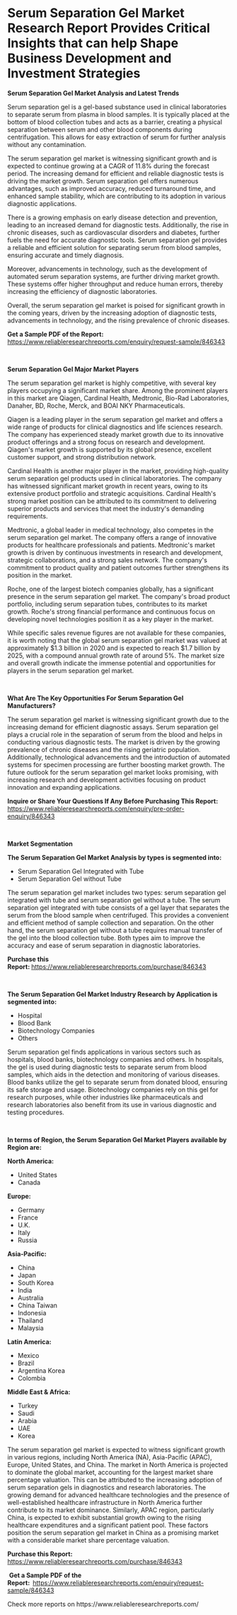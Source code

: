 <p><h1>Serum Separation Gel Market Research Report Provides Critical Insights that can help Shape Business Development and Investment Strategies</h1></p><p><strong>Serum Separation Gel Market Analysis and Latest Trends</strong></p>
<p><p>Serum separation gel is a gel-based substance used in clinical laboratories to separate serum from plasma in blood samples. It is typically placed at the bottom of blood collection tubes and acts as a barrier, creating a physical separation between serum and other blood components during centrifugation. This allows for easy extraction of serum for further analysis without any contamination.</p><p>The serum separation gel market is witnessing significant growth and is expected to continue growing at a CAGR of 11.8% during the forecast period. The increasing demand for efficient and reliable diagnostic tests is driving the market growth. Serum separation gel offers numerous advantages, such as improved accuracy, reduced turnaround time, and enhanced sample stability, which are contributing to its adoption in various diagnostic applications.</p><p>There is a growing emphasis on early disease detection and prevention, leading to an increased demand for diagnostic tests. Additionally, the rise in chronic diseases, such as cardiovascular disorders and diabetes, further fuels the need for accurate diagnostic tools. Serum separation gel provides a reliable and efficient solution for separating serum from blood samples, ensuring accurate and timely diagnosis.</p><p>Moreover, advancements in technology, such as the development of automated serum separation systems, are further driving market growth. These systems offer higher throughput and reduce human errors, thereby increasing the efficiency of diagnostic laboratories.</p><p>Overall, the serum separation gel market is poised for significant growth in the coming years, driven by the increasing adoption of diagnostic tests, advancements in technology, and the rising prevalence of chronic diseases.</p></p>
<p><strong>Get a Sample PDF of the Report:&nbsp;</strong> <a href="https://www.reliableresearchreports.com/enquiry/request-sample/846343">https://www.reliableresearchreports.com/enquiry/request-sample/846343</a></p>
<p>&nbsp;</p>
<p><strong>Serum Separation Gel Major Market Players</strong></p>
<p><p>The serum separation gel market is highly competitive, with several key players occupying a significant market share. Among the prominent players in this market are Qiagen, Cardinal Health, Medtronic, Bio-Rad Laboratories, Danaher, BD, Roche, Merck, and BOAI NKY Pharmaceuticals.</p><p>Qiagen is a leading player in the serum separation gel market and offers a wide range of products for clinical diagnostics and life sciences research. The company has experienced steady market growth due to its innovative product offerings and a strong focus on research and development. Qiagen's market growth is supported by its global presence, excellent customer support, and strong distribution network.</p><p>Cardinal Health is another major player in the market, providing high-quality serum separation gel products used in clinical laboratories. The company has witnessed significant market growth in recent years, owing to its extensive product portfolio and strategic acquisitions. Cardinal Health's strong market position can be attributed to its commitment to delivering superior products and services that meet the industry's demanding requirements.</p><p>Medtronic, a global leader in medical technology, also competes in the serum separation gel market. The company offers a range of innovative products for healthcare professionals and patients. Medtronic's market growth is driven by continuous investments in research and development, strategic collaborations, and a strong sales network. The company's commitment to product quality and patient outcomes further strengthens its position in the market.</p><p>Roche, one of the largest biotech companies globally, has a significant presence in the serum separation gel market. The company's broad product portfolio, including serum separation tubes, contributes to its market growth. Roche's strong financial performance and continuous focus on developing novel technologies position it as a key player in the market.</p><p>While specific sales revenue figures are not available for these companies, it is worth noting that the global serum separation gel market was valued at approximately $1.3 billion in 2020 and is expected to reach $1.7 billion by 2025, with a compound annual growth rate of around 5%. The market size and overall growth indicate the immense potential and opportunities for players in the serum separation gel market.</p></p>
<p>&nbsp;</p>
<p><strong>What Are The Key Opportunities For Serum Separation Gel Manufacturers?</strong></p>
<p><p>The serum separation gel market is witnessing significant growth due to the increasing demand for efficient diagnostic assays. Serum separation gel plays a crucial role in the separation of serum from the blood and helps in conducting various diagnostic tests. The market is driven by the growing prevalence of chronic diseases and the rising geriatric population. Additionally, technological advancements and the introduction of automated systems for specimen processing are further boosting market growth. The future outlook for the serum separation gel market looks promising, with increasing research and development activities focusing on product innovation and expanding applications.</p></p>
<p><strong>Inquire or Share Your Questions If Any Before Purchasing This Report:</strong> <a href="https://www.reliableresearchreports.com/enquiry/pre-order-enquiry/846343">https://www.reliableresearchreports.com/enquiry/pre-order-enquiry/846343</a></p>
<p>&nbsp;</p>
<p><strong>Market Segmentation</strong></p>
<p><strong>The Serum Separation Gel Market Analysis by types is segmented into:</strong></p>
<p><ul><li>Serum Separation Gel Integrated with Tube</li><li>Serum Separation Gel without Tube</li></ul></p>
<p><p>The serum separation gel market includes two types: serum separation gel integrated with tube and serum separation gel without a tube. The serum separation gel integrated with tube consists of a gel layer that separates the serum from the blood sample when centrifuged. This provides a convenient and efficient method of sample collection and separation. On the other hand, the serum separation gel without a tube requires manual transfer of the gel into the blood collection tube. Both types aim to improve the accuracy and ease of serum separation in diagnostic laboratories.</p></p>
<p><strong>Purchase this Report:&nbsp;</strong><a href="https://www.reliableresearchreports.com/purchase/846343">https://www.reliableresearchreports.com/purchase/846343</a></p>
<p>&nbsp;</p>
<p><strong>The Serum Separation Gel Market Industry Research by Application is segmented into:</strong></p>
<p><ul><li>Hospital</li><li>Blood Bank</li><li>Biotechnology Companies</li><li>Others</li></ul></p>
<p><p>Serum separation gel finds applications in various sectors such as hospitals, blood banks, biotechnology companies and others. In hospitals, the gel is used during diagnostic tests to separate serum from blood samples, which aids in the detection and monitoring of various diseases. Blood banks utilize the gel to separate serum from donated blood, ensuring its safe storage and usage. Biotechnology companies rely on this gel for research purposes, while other industries like pharmaceuticals and research laboratories also benefit from its use in various diagnostic and testing procedures.</p></p>
<p>&nbsp;</p>
<p><strong>In terms of Region, the Serum Separation Gel Market Players available by Region are:</strong></p>
<p>
    <p> <strong> North America: </strong>
        <ul>
            <li>United States</li>
            <li>Canada</li>
        </ul>
        </p> 
    <p> <strong> Europe: </strong>
        <ul>
            <li>Germany</li>
            <li>France</li>
            <li>U.K.</li>
            <li>Italy</li>
            <li>Russia</li>
        </ul>
        </p> 
    <p> <strong> Asia-Pacific: </strong>
        <ul>
            <li>China</li>
            <li>Japan</li>
            <li>South Korea</li>
            <li>India</li>
            <li>Australia</li>
            <li>China Taiwan</li>
            <li>Indonesia</li>
            <li>Thailand</li>
            <li>Malaysia</li>
        </ul>
        </p> 
    <p> <strong> Latin America: </strong>
        <ul>
            <li>Mexico</li>
            <li>Brazil</li>
            <li>Argentina Korea</li>
            <li>Colombia</li>
        </ul>
        </p> 
    <p> <strong> Middle East & Africa: </strong>
        <ul>
            <li>Turkey</li>
            <li>Saudi</li>
            <li>Arabia</li>
            <li>UAE</li>
            <li>Korea</li>
        </ul>
    </p>
    </p>
<p><p>The serum separation gel market is expected to witness significant growth in various regions, including North America (NA), Asia-Pacific (APAC), Europe, United States, and China. The market in North America is projected to dominate the global market, accounting for the largest market share percentage valuation. This can be attributed to the increasing adoption of serum separation gels in diagnostics and research laboratories. The growing demand for advanced healthcare technologies and the presence of well-established healthcare infrastructure in North America further contribute to its market dominance. Similarly, APAC region, particularly China, is expected to exhibit substantial growth owing to the rising healthcare expenditures and a significant patient pool. These factors position the serum separation gel market in China as a promising market with a considerable market share percentage valuation.</p></p>
<p><strong>Purchase this Report: </strong><a href="https://www.reliableresearchreports.com/purchase/846343">https://www.reliableresearchreports.com/purchase/846343</a></p>
<p>&nbsp;<strong>Get a Sample PDF of the Report:&nbsp;&nbsp;</strong><a href="https://www.reliableresearchreports.com/enquiry/request-sample/846343">https://www.reliableresearchreports.com/enquiry/request-sample/846343</a></p>
<p><strong></strong></p>
<p>Check more reports on https://www.reliableresearchreports.com/</p>